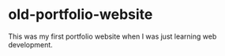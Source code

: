 # old-portfolio-website
 This was my first portfolio website when I was just learning web development.
